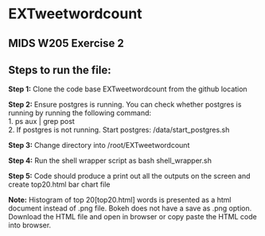 # EXTweetwordcount

## MIDS W205 Exercise 2

## Steps to run the file:

**Step 1:** Clone the code base EXTweetwordcount from the github location

**Step 2:** Ensure postgres is running. You can check whether postgres is running by running the following command:  
          1. ps aux | grep post   
          2. If postgres is not running. Start postgres: /data/start_postgres.sh

**Step 3:** Change directory into /root/EXTweetwordcount

**Step 4:** Run the shell wrapper script as bash shell_wrapper.sh

**Step 5:** Code should produce a print out all the outputs on the screen and create top20.html bar chart file

**Note:** Histogram of top 20[top20.html] words is presented as a html document instead of .png file. Bokeh does not have a save as .png option. Download the HTML file and open in browser or copy paste the HTML code into browser.
